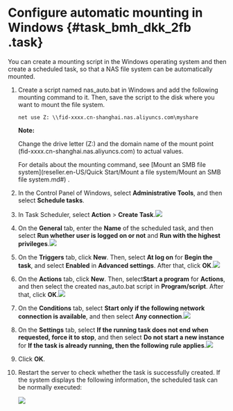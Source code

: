 # Configure automatic mounting in Windows {#task_bmh_dkk_2fb .task}

You can create a mounting script in the Windows operating system and then create a scheduled task, so that a NAS file system can be automatically mounted.

1.  Create a script named nas\_auto.bat in Windows and add the following mounting command to it. Then, save the script to the disk where you want to mount the file system. 

    ``` {#codeblock_omr_3ty_k3p}
    net use Z: \\fid-xxxx.cn-shanghai.nas.aliyuncs.com\myshare 
    ```

    **Note:** 

    Change the drive letter \(Z:\) and the domain name of the mount point \(fid-xxxx.cn-shanghai.nas.aliyuncs.com\) to actual values.

    For details about the mounting command, see [Mount an SMB file system](reseller.en-US/Quick Start/Mount a file system/Mount an SMB file system.md#) .

2.  In the Control Panel of Windows, select **Administrative Tools**, and then select **Schedule tasks**.
3.  In Task Scheduler, select **Action** \> **Create Task**.![](http://static-aliyun-doc.oss-cn-hangzhou.aliyuncs.com/assets/img/21507/155808583912128_en-US.png)


4.  On the **General** tab, enter the **Name** of the scheduled task, and then select **Run whether user is logged on or not** and **Run with the highest privileges**.![](http://static-aliyun-doc.oss-cn-hangzhou.aliyuncs.com/assets/img/21507/155808583912129_en-US.png)


5.  On the **Triggers** tab, click **New**. Then, select **At log on** for **Begin the task**, and select **Enabled** in **Advanced settings**. After that, click **OK**.![](http://static-aliyun-doc.oss-cn-hangzhou.aliyuncs.com/assets/img/21507/155808583912130_en-US.png)


6.  On the **Actions** tab, click **New**. Then, select**Start a program** for **Actions**, and then select the created nas\_auto.bat script in **Program/script**. After that, click **OK**.![](http://static-aliyun-doc.oss-cn-hangzhou.aliyuncs.com/assets/img/21507/155808583912131_en-US.png)


7.  On the **Conditions** tab, select **Start only if the following network connection is available**, and then select **Any connection**.![](http://static-aliyun-doc.oss-cn-hangzhou.aliyuncs.com/assets/img/21507/155808584012132_en-US.png)


8.  On the **Settings** tab, select **If the running task does not end when requested, force it to stop**, and then select **Do not start a new instance** for **If the task is already running, then the following rule applies**.![](http://static-aliyun-doc.oss-cn-hangzhou.aliyuncs.com/assets/img/21507/155808584012133_en-US.png)


9.  Click **OK**.
10. Restart the server to check whether the task is successfully created. If the system displays the following information, the scheduled task can be normally executed:

    ![](http://static-aliyun-doc.oss-cn-hangzhou.aliyuncs.com/assets/img/21507/155808584012134_en-US.png)



